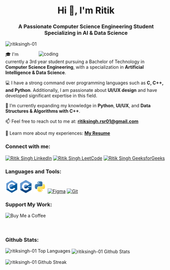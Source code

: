 <h1 align="center">Hi 👋, I'm Ritik</h1>
<h3 align="center">A Passionate Computer Science Engineering Student Specializing in AI & Data Science</h3>

<p align="left"> <img src="https://komarev.com/ghpvc/?username=ritiksingh-01&label=Profile%20views&color=0e75b6&style=flat" alt="ritiksingh-01" /> </p>

<img align="right" alt="coding" width="400" src="https://cdn.dribbble.com/users/2131993/screenshots/4948736/thoughtworks-gif_dribbble.gif">

<p align="left">
🎓 I'm currently a 3rd year student pursuing a Bachelor of Technology in <strong>Computer Science Engineering</strong>, with a specialization in <strong>Artificial Intelligence & Data Science</strong>.
</p>
<p align="left">
💻 I have a strong command over programming languages such as <strong>C, C++, and Python</strong>. Additionally, I am passionate about <strong>UI/UX design</strong> and have developed significant expertise in this field.
</p>
<p align="left">
🌱 I’m currently expanding my knowledge in <strong>Python</strong>, <strong>UI/UX</strong>, and <strong>Data Structures & Algorithms with C++</strong>.
</p>
<p align="left">
📫 Feel free to reach out to me at: <a href="mailto:ritiksingh.rsr01@gmail.com"><strong>ritiksingh.rsr01@gmail.com</strong></a>
</p>
<p align="left">
📄 Learn more about my experiences: <a href="https://drive.google.com/file/d/1sRSddOq6HqUyYrHyfyqaQxyvhGu47ean/view?usp=drive_link" target="_blank"><strong>My Resume</strong></a>
</p>

<h3 align="left">Connect with me:</h3>
<p align="left">
<a href="https://linkedin.com/in/ritik-singh-019597273" target="blank"><img align="center" src="https://raw.githubusercontent.com/rahuldkjain/github-profile-readme-generator/master/src/images/icons/Social/linked-in-alt.svg" alt="Ritik Singh LinkedIn" height="30" width="40" /></a>
<a href="https://www.leetcode.com/ritiksingh_01" target="blank"><img align="center" src="https://raw.githubusercontent.com/rahuldkjain/github-profile-readme-generator/master/src/images/icons/Social/leet-code.svg" alt="Ritik Singh LeetCode" height="30" width="40" /></a>
<a href="https://auth.geeksforgeeks.org/user/ritiksingh0112" target="blank"><img align="center" src="https://raw.githubusercontent.com/rahuldkjain/github-profile-readme-generator/master/src/images/icons/Social/geeks-for-geeks.svg" alt="Ritik Singh GeeksforGeeks" height="30" width="40" /></a>
</p>

<h3 align="left">Languages and Tools:</h3>
<p align="left">
<a href="https://www.cprogramming.com/" target="_blank" rel="noreferrer"><img src="https://raw.githubusercontent.com/devicons/devicon/master/icons/c/c-original.svg" alt="C" width="40" height="40"/></a>
<a href="https://www.w3schools.com/cpp/" target="_blank" rel="noreferrer"><img src="https://raw.githubusercontent.com/devicons/devicon/master/icons/cplusplus/cplusplus-original.svg" alt="C++" width="40" height="40"/></a>
<a href="https://www.python.org" target="_blank" rel="noreferrer"><img src="https://raw.githubusercontent.com/devicons/devicon/master/icons/python/python-original.svg" alt="Python" width="40" height="40"/></a>
<a href="https://www.figma.com/" target="_blank" rel="noreferrer"><img src="https://www.vectorlogo.zone/logos/figma/figma-icon.svg" alt="Figma" width="40" height="40"/></a>
<a href="https://git-scm.com/" target="_blank" rel="noreferrer"><img src="https://www.vectorlogo.zone/logos/git-scm/git-scm-icon.svg" alt="Git" width="40" height="40"/></a>
</p>

<h3 align="left">Support My Work:</h3>
<p>
<a href="https://www.buymeacoffee.com/ritiksingh01" target="_blank"><img align="left" src="https://cdn.buymeacoffee.com/buttons/v2/default-yellow.png" height="50" width="210" alt="Buy Me a Coffee" /></a>
</p>
<br><br><br>

<h3 align="left">Github Stats:</h3>
<p><img align="left" src="https://github-readme-stats.vercel.app/api/top-langs?username=ritiksingh-01&show_icons=true&locale=en&layout=compact" alt="ritiksingh-01 Top Languages" /></p>

<p>&nbsp;<img align="center" src="https://github-readme-stats.vercel.app/api?username=ritiksingh-01&show_icons=true&locale=en" alt="ritiksingh-01 Github Stats" /></p>

<p><img align="center" src="https://github-readme-streak-stats.herokuapp.com/?user=ritiksingh-01&" alt="ritiksingh-01 Github Streak" /></p>
